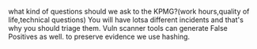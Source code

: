 what kind of questions should we ask to the KPMG?(work hours,quality of life,technical questions)
You will have lotsa different incidents and that's why you should triage them.
Vuln scanner tools can generate False Positives as well.
to preserve evidence we use hashing.


